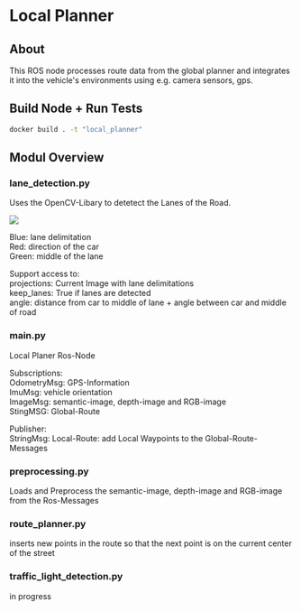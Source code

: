
# Local Planner

## About
This ROS node processes route data from the global planner and integrates
it into the vehicle's environments using e.g. camera sensors, gps.

## Build Node + Run Tests

```sh
docker build . -t "local_planner"
```

## Modul Overview

### lane_detection.py

Uses the OpenCV-Libary to detetect the Lanes of the Road.

![](/home/daniel/paf21-1/imgs/Lane_detection.png)

Blue: lane delimitation<br />
Red: direction of the car<br />
Green: middle of the lane<br />

Support access to:<br />
projections: Current Image with lane delimitations<br />
keep_lanes: True if lanes are detected<br />
angle: distance from car to middle of lane + angle between car and middle of road<br />

### main.py

Local Planer Ros-Node<br />

Subscriptions:<br />
OdometryMsg: GPS-Information<br />
ImuMsg: vehicle orientation<br />
ImageMsg: semantic-image, depth-image and RGB-image<br />
StingMSG: Global-Route<br />

Publisher:<br />
StringMsg: Local-Route: add Local Waypoints to the Global-Route-Messages

### preprocessing.py

Loads and Preprocess the semantic-image, depth-image and RGB-image from the Ros-Messages

### route_planner.py

inserts new points in the route so that the next point is on the current center of the street

### traffic_light_detection.py

in progress